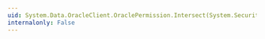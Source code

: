 ```yaml
---
uid: System.Data.OracleClient.OraclePermission.Intersect(System.Security.IPermission)
internalonly: False
---
```

